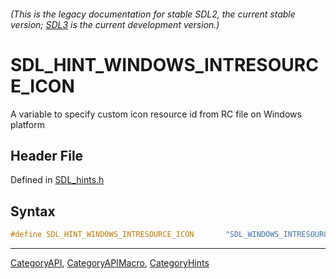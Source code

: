###### (This is the legacy documentation for stable SDL2, the current stable version; [SDL3](https://wiki.libsdl.org/SDL3/) is the current development version.)
# SDL_HINT_WINDOWS_INTRESOURCE_ICON

A variable to specify custom icon resource id from RC file on Windows platform

## Header File

Defined in [SDL_hints.h](https://github.com/libsdl-org/SDL/blob/SDL2/include/SDL_hints.h)

## Syntax

```c
#define SDL_HINT_WINDOWS_INTRESOURCE_ICON       "SDL_WINDOWS_INTRESOURCE_ICON"
```

----
[CategoryAPI](CategoryAPI), [CategoryAPIMacro](CategoryAPIMacro), [CategoryHints](CategoryHints)

